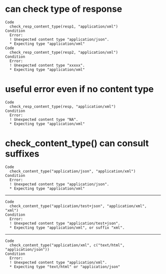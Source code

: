 # can check type of response

    Code
      check_resp_content_type(resp1, "application/xml")
    Condition
      Error:
      ! Unexpected content type "application/json".
      * Expecting type "application/xml"
    Code
      check_resp_content_type(resp2, "application/xml")
    Condition
      Error:
      ! Unexpected content type "xxxxx".
      * Expecting type "application/xml"

# useful error even if no content type

    Code
      check_resp_content_type(resp, "application/xml")
    Condition
      Error:
      ! Unexpected content type "NA".
      * Expecting type "application/xml"

# check_content_type() can consult suffixes

    Code
      check_content_type("application/json", "application/xml")
    Condition
      Error:
      ! Unexpected content type "application/json".
      * Expecting type "application/xml"

---

    Code
      check_content_type("application/test+json", "application/xml", "xml")
    Condition
      Error:
      ! Unexpected content type "application/test+json".
      * Expecting type "application/xml", or suffix "xml".

---

    Code
      check_content_type("application/xml", c("text/html", "application/json"))
    Condition
      Error:
      ! Unexpected content type "application/xml".
      * Expecting type "text/html" or "application/json"


